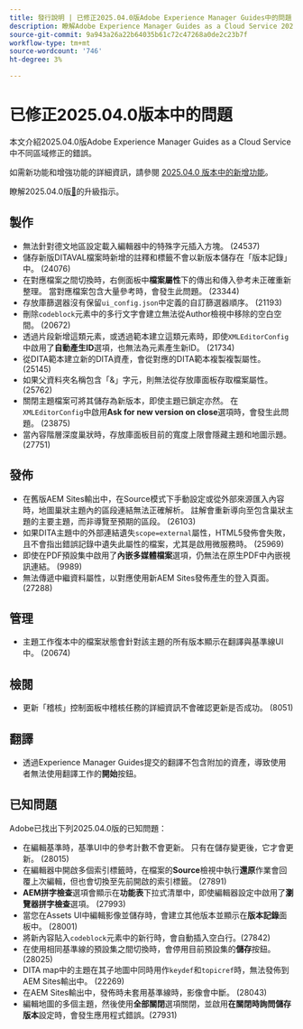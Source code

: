 ```yaml
---
title: 發行說明 | 已修正2025.04.0版Adobe Experience Manager Guides中的問題
description: 瞭解Adobe Experience Manager Guides as a Cloud Service 2025.04.0版中的錯誤修正。
source-git-commit: 9a943a26a22b64035b61c72c47268a0de2c23b7f
workflow-type: tm+mt
source-wordcount: '746'
ht-degree: 3%

---
```


# 已修正2025.04.0版本中的問題

本文介紹2025.04.0版Adobe Experience Manager Guides as a Cloud Service中不同區域修正的錯誤。

如需新功能和增強功能的詳細資訊，請參閱 [2025.04.0 版本中的新增功能](whats-new-2025-04-0.md)。

瞭解2025.04.0版[&#128279;](upgrade-instructions-2025-04-0.md)的升級指示。

## 製作

- 無法針對德文地區設定載入編輯器中的特殊字元插入方塊。 (24537)
- 儲存新版DITAVAL檔案時新增的註釋和標籤不會以新版本儲存在「版本記錄」中。 (24076)
- 在對應檔案之間切換時，右側面板中&#x200B;**檔案屬性**&#x200B;下的傳出和傳入參考未正確重新整理。 當對應檔案包含大量參考時，會發生此問題。 (23344)
- 存放庫篩選器沒有保留`ui_config.json`中定義的自訂篩選器順序。 (21193)
- 刪除`codeblock`元素中的多行文字會建立無法從Author檢視中移除的空白空間。 (20672)
- 透過片段新增這類元素，或透過範本建立這類元素時，即使`XMLEditorConfig`中啟用了&#x200B;**自動產生ID**&#x200B;選項，也無法為元素產生新ID。 (21734)
- 從DITA範本建立新的DITA資產，會從對應的DITA範本複製複製屬性。 (25145)
- 如果父資料夾名稱包含「&amp;」字元，則無法從存放庫面板存取檔案屬性。 (25762)
- 關閉主題檔案可將其儲存為新版本，即使主題已鎖定亦然。 在`XMLEditorConfig`中啟用&#x200B;**Ask for new version on close**&#x200B;選項時，會發生此問題。 (23875)
- 當內容階層深度巢狀時，存放庫面板目前的寬度上限會隱藏主題和地圖示題。 (27751)

## 發佈

- 在舊版AEM Sites輸出中，在Source模式下手動設定或從外部來源匯入內容時，地圖巢狀主題內的區段連結無法正確解析。 註解會重新導向至包含巢狀主題的主要主題，而非導覽至預期的區段。 (26103)
- 如果DITA主題中的外部連結遺失`scope=external`屬性，HTML5發佈會失敗，且不會指出錯誤記錄中遺失此屬性的檔案，尤其是啟用微服務時。 (25969)
- 即使在PDF預設集中啟用了&#x200B;**內嵌多媒體檔案**&#x200B;選項，仍無法在原生PDF中內嵌視訊連結。 (9989)
- 無法傳遞中繼資料屬性，以對應使用新AEM Sites發佈產生的登入頁面。 (27288)

## 管理

- 主題工作復本中的檔案狀態會針對該主題的所有版本顯示在翻譯與基準線UI中。 (20674)


## 檢閱

- 更新「稽核」控制面板中稽核任務的詳細資訊不會確認更新是否成功。 (8051)

## 翻譯

- 透過Experience Manager Guides提交的翻譯不包含附加的資產，導致使用者無法使用翻譯工作的&#x200B;**開始**&#x200B;按鈕。

## 已知問題

Adobe已找出下列2025.04.0版的已知問題：

- 在編輯基準時，基準UI中的參考計數不會更新。 只有在儲存變更後，它才會更新。 (28015)
- 在編輯器中開啟多個索引標籤時，在檔案的&#x200B;**Source**&#x200B;檢視中執行&#x200B;**還原**&#x200B;作業會回覆上次編輯，但也會切換至先前開啟的索引標籤。 (27891)
- **AEM拼字檢查**&#x200B;選項會顯示在&#x200B;**功能表**&#x200B;下拉式清單中，即使編輯器設定中啟用了&#x200B;**瀏覽器拼字檢查**&#x200B;選項。 (27993)
- 當您在Assets UI中編輯影像並儲存時，會建立其他版本並顯示在&#x200B;**版本記錄**&#x200B;面板中。 (28001)
- 將新內容貼入`codeblock`元素中的新行時，會自動插入空白行。(27842)
- 在使用相同基準線的預設集之間切換時，會停用目前預設集的&#x200B;**儲存**&#x200B;按鈕。 (28025)
- DITA map中的主題在其子地圖中同時用作`keydef`和`topicref`時，無法發佈到AEM Sites輸出中。 (22269)
- 在AEM Sites輸出中，發佈時未套用基準線時，影像會中斷。 (28043)
- 編輯地圖的多個主題，然後使用&#x200B;**全部關閉**&#x200B;選項關閉，並啟用&#x200B;**在關閉時詢問儲存版本**&#x200B;設定時，會發生應用程式錯誤。(27931)







